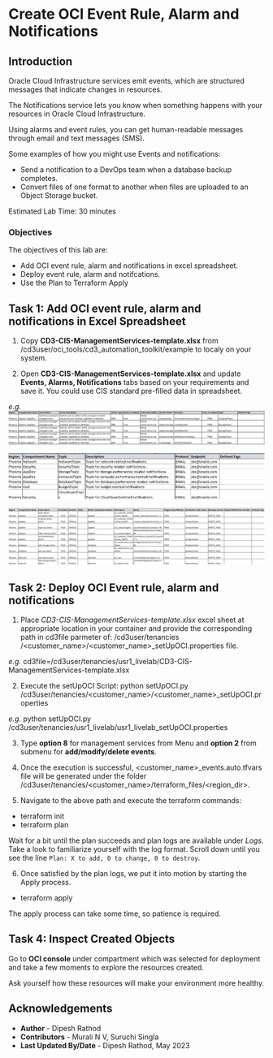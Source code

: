 # Create OCI Event Rule, Alarm and Notifications

## Introduction

Oracle Cloud Infrastructure services emit events, which are structured messages that indicate changes in resources. 

The Notifications service lets you know when something happens with your resources in Oracle Cloud Infrastructure. 

Using alarms and event rules, you can get human-readable messages through email and text messages (SMS).

Some examples of how you might use Events and notifications: 

- Send a notification to a DevOps team when a database backup completes.
- Convert files of one format to another when files are uploaded to an Object Storage bucket.

Estimated Lab Time: 30 minutes

### Objectives

The objectives of this lab are:

- Add OCI event rule, alarm and notifications in excel spreadsheet.
- Deploy event rule, alarm and notifcations.
- Use the Plan to Terraform Apply

## Task 1: Add OCI event rule, alarm and notifications in Excel Spreadsheet

1. Copy __CD3-CIS-ManagementServices-template.xlsx__ from /cd3user/oci_tools/cd3_automation_toolkit/example to localy on your system.

2. Open __CD3-CIS-ManagementServices-template.xlsx__ and update __Events, Alarms, Notifications__ tabs based on your requirements and save it. You could use CIS standard pre-filled data in spreadsheet.

_e.g._ ![Event Rule](images/Event_Rule.jpg)

![Notifications](images/notifications.jpg)

![Alarms](images/Alarms.jpg)

## Task 2: Deploy OCI Event rule, alarm and notifications

1. Place _CD3-CIS-ManagementServices-template.xlsx_ excel sheet at appropriate location in your container and provide the corresponding path in cd3file parmeter of: /cd3user/tenancies /<customer_name>/<customer_name>_setUpOCI.properties file.

_e.g._ cd3file=/cd3user/tenancies/usr1_livelab/CD3-CIS-ManagementServices-template.xlsx

2. Execute the setUpOCI Script:
python setUpOCI.py /cd3user/tenancies/<customer_name>/<customer_name>_setUpOCI.properties

_e.g._ python setUpOCI.py /cd3user/tenancies/usr1_livelab/usr1_livelab_setUpOCI.properties

3. Type __option 8__ for management services from Menu and __option 2__ from submenu for __add/modify/delete events__.

4. Once the execution is successful, <customer_name>_events.auto.tfvars file will be generated under the folder /cd3user/tenancies/<customer_name>/terraform_files/<region_dir>.

5. Navigate to the above path and execute the terraform commands:

- terraform init
- terraform plan

Wait for a bit until the plan succeeds and plan logs are available under _Logs_. Take a look to familiarize yourself with the log format. Scroll down until you see the line `Plan: X to add, 0 to change, 0 to destroy`.

6. Once satisfied by the plan logs, we put it into motion by starting the Apply process.

- terraform apply

The apply process can take some time, so patience is required.

## Task 4: Inspect Created Objects

Go to __OCI console__ under compartment which was selected for deployment and take a few moments to explore the resources created. 

Ask yourself how these resources will make your environment more healthy. 

## Acknowledgements

- __Author__ - Dipesh Rathod
- __Contributors__ - Murali N V, Suruchi Singla
- __Last Updated By/Date__ - Dipesh Rathod, May 2023
